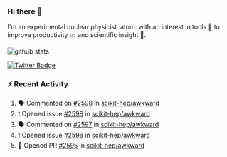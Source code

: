 ### Hi there 👋 

I'm an experimental nuclear physicist :atom: with an interest in tools :wrench: to improve productivity :chart_with_upwards_trend: and scientific insight :telescope:.

![github stats](https://github-readme-stats.vercel.app/api?username=agoose77&show_icons=true&hide_rank=true&hide_title=true&bg_color=30,e76445,904e95&text_color=efe3ec&icon_color=efe3ec)
<!--
**agoose77/agoose77** is a ✨ _special_ ✨ repository because its `README.md` (this file) appears on your GitHub profile.

Here are some ideas to get you started:

- 🔭 I’m currently working on ...
- 🌱 I’m currently learning ...
- 👯 I’m looking to collaborate on ...
- 🤔 I’m looking for help with ...
- 💬 Ask me about ...
- 📫 How to reach me: ...
- 😄 Pronouns: ...
- ⚡ Fun fact: ...
-->

[![Twitter Badge](https://img.shields.io/twitter/follow/agoose77?style=flat-square&logo=Twitter&logoColor=white&color=cornflowerblue)](https://twitter.com/agoose77)

### :zap: Recent Activity

<!--START_SECTION:activity-->
1. 🗣 Commented on [#2598](https://github.com/scikit-hep/awkward/issues/2598#issuecomment-1656243029) in [scikit-hep/awkward](https://github.com/scikit-hep/awkward)
2. ❗ Opened issue [#2598](https://github.com/scikit-hep/awkward/issues/2598) in [scikit-hep/awkward](https://github.com/scikit-hep/awkward)
3. 🗣 Commented on [#2597](https://github.com/scikit-hep/awkward/issues/2597#issuecomment-1655683079) in [scikit-hep/awkward](https://github.com/scikit-hep/awkward)
4. ❗ Opened issue [#2596](https://github.com/scikit-hep/awkward/issues/2596) in [scikit-hep/awkward](https://github.com/scikit-hep/awkward)
5. 💪 Opened PR [#2595](https://github.com/scikit-hep/awkward/pull/2595) in [scikit-hep/awkward](https://github.com/scikit-hep/awkward)
<!--END_SECTION:activity-->
